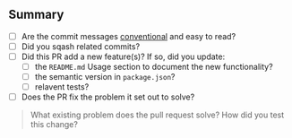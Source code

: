 <!--
  Thanks for submitting a pull request!
  We appreciate you spending the time to work on these changes. Please provide enough information 
  so that others can review your pull request.
  
  If you leave this empty, your PR will very likely be closed.
-->

## Summary
<!-- Put an X in the brackets to mark the checkbox -->
- [ ] Are the commit messages [conventional](https://www.conventionalcommits.org/en/v1.0.0/) and easy to read?
- [ ] Did you sqash related commits?
- [ ] Did this PR add a new feature(s)? If so, did you update:
    - [ ] the `README.md` Usage section to document the new functionality?
    - [ ] the semantic version in `package.json`?
    - [ ] relavent tests?
- [ ] Does the PR fix the problem it set out to solve?

<!-- Explain the reason for making this change. -->
 > What existing problem does the pull request solve? How did you test this change?

